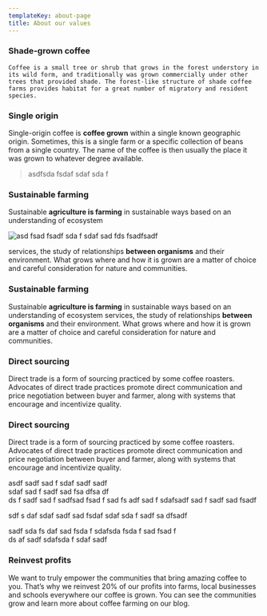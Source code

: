 ```yaml
---
templateKey: about-page
title: About our values
---
```

### Shade-grown coffee

```
Coffee is a small tree or shrub that grows in the forest understory in its wild form, and traditionally was grown commercially under other trees that provided shade. The forest-like structure of shade coffee farms provides habitat for a great number of migratory and resident species.
```

### Single origin

Single-origin coffee is **coffee grown** within a single known geographic origin. Sometimes, this is a single farm or a specific collection of beans from a single country. The name of the coffee is then usually the place it was grown to whatever degree available.

> asdfsda fsdaf sdaf sda f



### Sustainable farming

Sustainable **agriculture is farming** in sustainable ways based on an understanding of ecosystem

![asd fsad fsadf sda f sdaf sad fds fsadfsadf](/img/chemex.jpg "Guten Tag")

 services, the study of relationships **between organisms** and their environment. What grows where and how it is grown are a matter of choice and careful consideration for nature and communities.

### Sustainable farming

Sustainable **agriculture is farming** in sustainable ways based on an understanding of ecosystem services, the study of relationships **between organisms** and their environment. What grows where and how it is grown are a matter of choice and careful consideration for nature and communities.

### Direct sourcing

Direct trade is a form of sourcing practiced by some coffee roasters. Advocates of direct trade practices promote direct communication and price negotiation between buyer and farmer, along with systems that encourage and incentivize quality.

### Direct sourcing

Direct trade is a form of sourcing practiced by some coffee roasters. Advocates of direct trade practices promote direct communication and price negotiation between buyer and farmer, along with systems that encourage and incentivize quality.

asdf sadf sad f sdaf sadf sadf \
sdaf sad f sadf sad fsa dfsa df\
ds f sadf sad f sadfsad fsad f sad fs adf sad f sdafsadf sad f sadf sad fsadf

sdf s daf sdaf sadf sad fsdaf sdaf sda f sadf sa dfsadf

sadf sda fs daf sad fsda f sdafsda fsda f sad fsad f\
ds af sadf sdafsda f sdaf sadf

### Reinvest profits

We want to truly empower the communities that bring amazing coffee to you. That’s why we reinvest 20% of our profits into farms, local businesses and schools everywhere our coffee is grown. You can see the communities grow and learn more about coffee farming on our blog.
